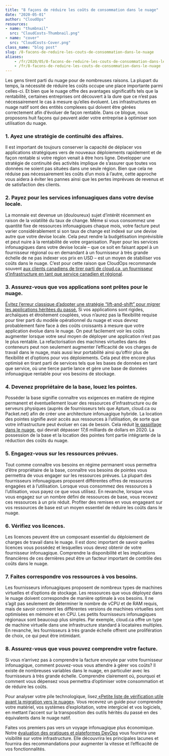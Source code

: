 ```yaml
---
title: "8 façons de réduire les coûts de consommation dans le nuage"
date: "2020-05-01"
author: "CloudOps"
resources:
- name: "thumbnail"
  src: "CloudCosts-Thumbnail.png"
- name: "cover"
  src: "CloudCosts-Cover.png"
class_name: "blog post"
slug: /8-facons-de-reduire-les-couts-de-consommation-dans-le-nuage
aliases:
    - /fr/2020/05/8-facons-de-reduire-les-couts-de-consommation-dans-le-nuage/
    - /fr/8-facons-de-reduire-les-couts-de-consommation-dans-le-nuage
---
```


<p>Les gens tirent parti du nuage pour de nombreuses raisons. La plupart du temps, la nécessité de réduire les coûts occupe une place importante parmi celles-ci. Et bien que le nuage offre des avantages significatifs tels que la rentabilité, certaines entreprises ont découvert à la dure que ce n’est pas nécessairement le cas à mesure qu’elles évoluent. Les infrastructures en nuage natif sont des entités complexes qui doivent être gérées correctement afin d‘évoluer de façon rentable. Dans ce blogue, nous proposons huit façons qui peuvent aider votre entreprise à optimiser son utilisation du nuage.</p><h3><strong>1. Ayez une stratégie de continuité des affaires.</strong></h3><p>Il est important de toujours conserver la capacité de déplacer vos applications stratégiques vers de nouveaux déploiements rapidement et de façon rentable si votre région venait à être hors ligne. Développer une stratégie de continuité des activités implique de s’assurer que toutes vos données ne soient pas situées dans une seule région. Bien que cela ne réduise pas nécessairement les coûts d’un mois à l’autre, cette approche vous aidera à éviter les pannes ainsi que les pertes imprévues de revenus et de satisfaction des clients.</p><h3><strong>2. Payez pour les services infonuagiques dans votre devise locale.</strong></h3><p>La monnaie est devenue un (douloureux) sujet d’intérêt récemment en raison de la volatilité du taux de change. Même si vous consommez une quantité fixe de ressources infonuagiques chaque mois, votre facture peut varier considérablement si son taux de change est indexé sur une devise autre que votre devise locale. Cela peut rendre la budgétisation imprévisible et peut nuire à la rentabilité de votre organisation. Payer pour les services infonuagiques dans votre devise locale – que ce soit en faisant appel à un fournisseur régional ou en demandant à un fournisseur à très grande échelle de ne pas indexer vos prix en USD – est un moyen de stabiliser vos coûts dans le nuage. C’est pour cette raison que CloudOps recommande souvent <a href="https://cloud.ca/">aux clients canadiens de tirer parti de cloud.ca, un fournisseur d’infrastructure en tant que service canadien et régional</a>.</p><h3><strong>3. Assurez-vous que vos applications sont prêtes pour le nuage.</strong></h3><p><a href="https://www.cloudops.com/fr/2018/08/comment-choisir-un-fournisseur-infonuagique-6-elements-sur-lesquels-se-concentrer-lors-de-la-migration-vers-un-nuage/">Évitez l’erreur classique d’adopter une stratégie “lift-and-shift” pour migrer les applications héritées du passé.</a> Si vos applications sont rigides, archaïques et étroitement couplées, vous n’aurez pas la flexibilité requise pour tirer parti du modèle opérationnel du nuage et vous devrez probablement faire face à des coûts croissants à mesure que votre application évolue dans le nuage. On peut facilement voir les coûts augmenter lorsque votre seul moyen de déployer une application n’est pas le plus rentable. La refactorisation des machines virtuelles dans des conteneurs peut non seulement augmenter l’efficacité de vos charges de travail dans le nuage, mais aussi leur portabilité ainsi qu’offrir plus de flexibilité et d’options pour vos déploiements. Cela peut être encore plus optimisé en tirant parti de services tels que les bases de données en tant que service, où une tierce partie lance et gère une base de données infonuagique rentable pour vos besoins de stockage.</p><h3><strong>4. Devenez propriétaire de la base, louez les pointes.</strong></h3><p>Posséder la base signifie connaître vos exigences en matière de régime permanent et éventuellement louer des ressources d’infrastructure ou de serveurs physiques (auprès de fournisseurs tels que Aptum, cloud.ca ou Packet.net) afin de créer une architecture infonuagique hybride. La location des pointes signifie avoir accès aux ressources à l’utilisation, de sorte que votre infrastructure peut évoluer en cas de besoin. Cela réduit <a href="https://devops.com/the-cloud-is-booming-but-so-is-cloud-waste/">le gaspillage dans le nuage</a>, qui devrait dépasser 17,6 milliards de dollars en 2020. La possession de la base et la location des pointes font partie intégrante de la réduction des coûts du nuage.</p><h3><strong>5. Engagez-vous sur les ressources prévues.</strong></h3><p>Tout comme connaître vos besoins en régime permanent vous permettra d’être propriétaire de la base, connaître vos besoins de pointes vous permettra de vous engager sur les ressources prévues. La plupart des fournisseurs infonuagiques proposent différentes offres de ressources engagées et à l’utilisation. Lorsque vous consommez des ressources à l’utilisation, vous payez ce que vous utilisez. En revanche, lorsque vous vous engagez sur un nombre défini de ressources de base, vous recevez ces ressources à un prix réduit. Profiter des remises en vous engageant sur vos ressources de base est un moyen essentiel de réduire les coûts dans le nuage.</p><h3><strong>6. Vérifiez vos licences.</strong></h3><p>Les licences peuvent être un composant essentiel du déploiement de charges de travail dans le nuage. Il est donc important de savoir quelles licences vous possédez et lesquelles vous devez obtenir de votre fournisseur infonuagique. Comprendre la disponibilité et les implications financières de ces dernières peut être un facteur important de contrôle des coûts dans le nuage.</p><h3><strong>7. Faites correspondre vos ressources à vos besoins.</strong></h3><p>Les fournisseurs infonuagiques proposent de nombreux types de machines virtuelles et d’options de stockage. Les ressources que vous déployez dans le nuage doivent correspondre de manière optimale à vos besoins. Il ne s’agit pas seulement de déterminer le nombre de vCPU et de RAM requis, mais de savoir comment les différentes versions de machines virtuelles sont optimisées en mémoire et en CPU. Les petits fournisseurs infonuagiques régionaux sont beaucoup plus simples. Par exemple, cloud.ca offre un type de machine virtuelle dans une infrastructure standard à locataires multiples. En revanche, les fournisseurs à très grande échelle offrent une prolifération de choix, ce qui peut être intimidant.</p><h3><strong>8. Assurez-vous que vous pouvez comprendre votre facture.</strong></h3><p>Si vous n’arrivez pas à comprendre la facture envoyée par votre fournisseur infonuagique, comment pouvez-vous vous attendre à gérer vos coûts? Il existe de nombreuses variables dans le nuage, en particulier avec les fournisseurs à très grande échelle. Comprendre clairement où, pourquoi et comment vous dépensez vous permettra d’optimiser votre consommation et de réduire les coûts.</p><p>Pour analyser votre pile technologique, lisez<a href="https://info.cloudops.com/petite-liste-de-verification-utile-avant-la-migration-vers-le-nuage"> «Petite liste de vérification utile avant la migration vers le nuage»</a>. Vous recevrez un guide pour comprendre votre matériel, vos systèmes d’exploitation, votre intergiciel et vos logiciels, en mettant l’accent sur la transposition des outils hérités du passé en des équivalents dans le nuage natif.</p><p>Faites vos premiers pas vers un voyage infonuagique plus économique. Notre <a href="https://www.cloudops.com/fr/evaluation-des-pratiques-et-plateformes-devops/">évaluation des pratiques et plateformes DevOps</a> vous fournira une visibilité sur votre infrastructure. Elle découvrira les principales lacunes et fournira des recommandations pour augmenter la vitesse et l’efficacité de vos fonctionnalités.&nbsp;</p>
